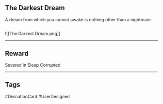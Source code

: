 ## The Darkest Dream
A dream from which you cannot awake is nothing other than a nightmare.
## 
![[The Darkest Dream.png]]

---
## Reward
Severed in Sleep
Corrupted

---
## Tags
#DivinationCard
#UserDesigned